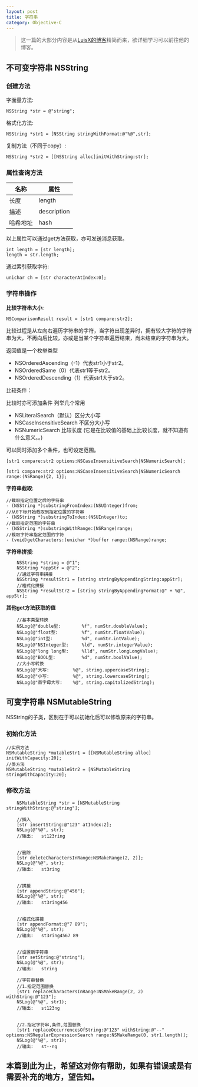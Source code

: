 ```yaml
---
layout: post
title: 字符串
category: Objective-C
---
```


> 这一篇的大部分内容是从[LuisX的博客](http://www.jianshu.com/p/d3f343b71cc2)精简而来，欲详细学习可以前往他的博客。

## 不可变字符串 NSString

### 创建方法

字面量方法:

```
NSString *str = @"string";
```

格式化方法:

```
NSString *str1 = [NSString stringWithFormat:@"%@",str];
```

复制方法（不同于copy）:

```
NSString *str2 = [[NSString alloc]initWithString:str];
```

### 属性查询方法


名称 | 属性
------- | -------
长度 | length
描述 | description
哈希地址 | hash


以上属性可以通过get方法获取，亦可发送消息获取。


```
int length = [str length];
length = str.length;
```

通过索引获取字符:

```
unichar ch = [str characterAtIndex:0];
```


### 字符串操作

**比较字符串大小**:

```
NSComparisonResult result = [str1 compare:str2];
```

比较过程是从左向右遍历字符串的字符，当字符出现差异时，拥有较大字符的字符串为大，不再向后比较，亦或是当某个字符串遍历结束，尚未结束的字符串为大。

返回值是一个枚举类型

+ NSOrderedAscending（-1）代表str1小于str2。
+ NSOrderedSame（0）代表str1等于str2。
+ NSOrderedDescending（1）代表str1大于str2。

比较条件：

比较时亦可添加条件 列举几个常用

+ NSLiteralSearch（默认）区分大小写
+ NSCaseInsensitiveSearch 不区分大小写
+ NSNumericSearch 比较长度 (它是在比较值的基础上比较长度，就不知道有什么意义。。)

可以同时添加多个条件，也可设定范围。

```
[str1 compare:str2 options:NSCaseInsensitiveSearch|NSNumericSearch];

[str1 compare:str2 options:NSCaseInsensitiveSearch|NSNumericSearch range:(NSRange){2, 1}];
```

**字符串截取**:

```
//截取指定位置之后的字符串
- (NSString *)substringFromIndex:(NSUInteger)from;
//从0下标开始截取到指定位置的字符串
- (NSString *)substringToIndex:(NSUInteger)to;
//截取指定范围的字符串
- (NSString *)substringWithRange:(NSRange)range;
//截取字符串指定范围的字符
- (void)getCharacters:(unichar *)buffer range:(NSRange)range;
```

**字符串拼接**:

```
    NSString *string = @"1";
    NSString *appStr = @"2";
    //通过字符串拼接
    NSString *resultStr1 = [string stringByAppendingString:appStr];
    //格式化拼接
    NSString *resultStr2 = [string stringByAppendingFormat:@" + %@", appStr];
```

**其他get方法获取的值**

```
	//基本类型转换
    NSLog(@"double型:        %f", numStr.doubleValue);
    NSLog(@"float型:         %f", numStr.floatValue);
    NSLog(@"int型:           %d", numStr.intValue);
    NSLog(@"NSInteger型:     %ld", numStr.integerValue);
    NSLog(@"long long型:     %lld", numStr.longLongValue);
    NSLog(@"BOOL型:          %d", numStr.boolValue);
    //大小写转换
	NSLog(@"大写:         %@", string.uppercaseString);
    NSLog(@"小写:         %@", string.lowercaseString);
    NSLog(@"首字母大写:    %@", string.capitalizedString);
```

## 可变字符串 NSMutableString

NSString的子类，区别在于可以初始化后可以修改原来的字符串。

### 初始化方法

```
//实例方法
NSMutableString *mutableStr1 = [[NSMutableString alloc] initWithCapacity:20];
//类方法 
NSMutableString *mutableStr2 = [NSMutableString stringWithCapacity:20];
```

### 修改方法 

```
    NSMutableString *str = [NSMutableString stringWithString:@"string"];
    
    //插入
    [str insertString:@"123" atIndex:2];
    NSLog(@"%@", str);
    //输出:   st123ring
    
    
    //删除
    [str deleteCharactersInRange:NSMakeRange(2, 2)];
    NSLog(@"%@", str);
    //输出:   st3ring
    
    
    //拼接
    [str appendString:@"456"];
    NSLog(@"%@", str);
    //输出:   st3ring456
    
    
    //格式化拼接
    [str appendFormat:@"7 89"];
    NSLog(@"%@", str);
    //输出:   st3ring4567 89
    
    
    //设置新字符串
    [str setString:@"string"];
    NSLog(@"%@", str);
    //输出:   string

    //字符串替换
    //1.指定范围替换
    [str1 replaceCharactersInRange:NSMakeRange(2, 2) withString:@"123"];
    NSLog(@"%@", str1);
    //输出:   st123ng
    
    
    //2.指定字符串,条件,范围替换
    [str1 replaceOccurrencesOfString:@"123" withString:@"--" options:NSRegularExpressionSearch range:NSMakeRange(0, str1.length)];
    NSLog(@"%@", str1);
    //输出:   st--ng
```

## 本篇到此为止，希望这对你有帮助，如果有错误或是有需要补充的地方，望告知。


